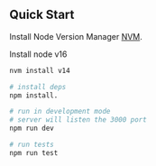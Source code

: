 ## Quick Start

Install Node Version Manager [NVM](https://github.com/nvm-sh/nvm).

Install node v16

```bash
nvm install v14
```

```bash
# install deps
npm install.

# run in development mode
# server will listen the 3000 port
npm run dev

# run tests
npm run test

```